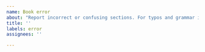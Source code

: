 ```yaml
---
name: Book error
about: "Report incorrect or confusing sections. For typos and grammar issues, please directly create a pull request instead."
title: ''
labels: error
assignees: ''

---
```


<!-- 
Please provide a link to the specific section and include the incorrect passage verbatim.
Make sure to include the reason why the information is either confusing or incorrect.
-->

